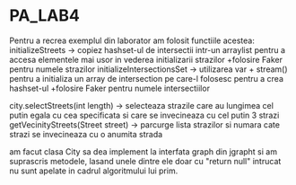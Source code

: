 # PA_LAB4
 Pentru a recrea exemplul din laborator am folosit functiile acestea:
initializeStreets -> copiez hashset-ul de intersectii intr-un arraylist pentru a accesa elementele mai usor in vederea initializarii strazilor
                     +folosire Faker pentru numele strazilor
initializeIntersectionsSet ->  utilizarea var + stream() pentru a initializa un array de intersection pe care-l folosesc pentru a crea hashset-ul
                    +folosire Faker pentru numele intersectiilor
                    
city.selectStreets(int length) -> selecteaza strazile care au lungimea cel putin egala cu cea specificata si care se invecineaza cu cel putin 3 strazi
getVecinityStreets(Street street) -> parcurge lista strazilor si numara cate strazi se invecineaza cu o anumita strada

am facut clasa City sa dea implement la interfata graph din  jgrapht  si am suprascris metodele, lasand unele dintre ele doar cu "return null" intrucat nu sunt apelate in cadrul algoritmului lui prim.

